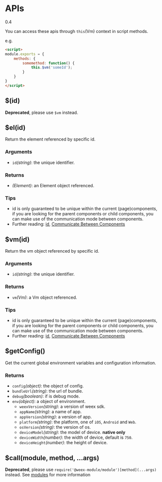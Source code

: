 # APIs
<span class="weex-version">0.4</span>

You can access these apis through `this`(Vm) context in script methods.

e.g.

```html
<script>
module.exports = {
    methods: {
        somemethod: function() {
            this.$vm('someId');
        }
    }
}
</script>
```

## $(id)

**Deprecated**, please use `$vm` instead.

## $el(id)

Return the element referenced by specific id.

### Arguments

* `id`*(string)*: the unique identifier.

### Returns

* *(Element)*: an Element object referenced.

### Tips
* id is only guaranteed to be unique within the current (page)components, if you are looking for the parent components or child components, you can make use of the communication mode between components.
* Further reading: [id](../syntax/id.md), [Communicate Between Components](../syntax/comm.md)

## $vm(id)

Return the vm object referenced by specific id.

### Arguments

* `id`*(string)*: the unique identifier.

### Returns

* `vm`*(Vm)*: a Vm object referenced.

### Tips
* id is only guaranteed to be unique within the current (page)components, if you are looking for the parent components or child components, you can make use of the communication mode between components.
* Further reading: [id](../syntax/id.md), [Communicate Between Components](../syntax/comm.md)

## $getConfig()

Get the current global environment variables and configuration information.

### Returns

 * `config`*(object)*: the object of config.
 * `bundleUrl`*(string)*: the url of bundle.
 * `debug`*(boolean)*: if is debug mode. 
 * `env`*(object)*: a object of environment.
    * `weexVersion`*(string)*: a version of weex sdk.
    * `appName`*(string)*: a name of app.
    * `appVersion`*(string)*: a version of app.
    * `platform`*(string)*: the platform, one of `iOS`, `Android` and `Web`.
    * `osVersion`*(string)*: the version of os.
    * `deviceModel`*(string)*: the model of device. **native only**
    * `deviceWidth`*(number)*: the width of device, default is `750`.
    * `deviceHeight`*(number)*: the height of device.

## $call(module, method, ...args)

**Deprecated**, please use `require('@weex-module/module')[method](...args)` instead. See [modules](../modules/REAME.md) for more information

